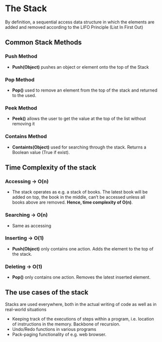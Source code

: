 # The Stack

By definition, a sequential access data structure in which the elements are added and removed according to the LIFO Principle (List In First Out)

## Common Stack Methods

### Push Method

- **Push(Object)** pushes an object or element onto the top of the Stack

### Pop Method

- **Pop()** used to remove an element from the top of the stack and returned to the used.

### Peek Method

- **Peek()** allows the user to get the value at the top of the list without removing it

### Contains Method

- **Containts(Object)** used for searching through the stack. Returns a Boolean value (True if exist).

## Time Complexity of the stack

### Accessing -> O(n)

- The stack operates as e.g. a stack of books. The latest book will be added on top, the book in the middle, can’t be accessed unless all books above are removed. **Hence, time complexity of O(n)**.

### Searching -> O(n)

- Same as accessing

### Inserting -> O(1)

- **Push(Object)** only contains one action. Adds the element to the top of the stack.

### Deleting -> O(1)

- **Pop()** only contains one action. Removes the latest inserted element.

## The use cases of the stack

Stacks are used everywhere, both in the actual writing of code as well as in real-world situations

- Keeping track of the executions of steps within a program, i.e. location of instructions in the memory. Backbone of recursion.
- Undo/Redo functions in various programs
- Pack-paging functionality of e.g. web browser.
